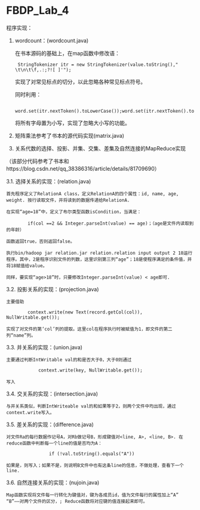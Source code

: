 # FBDP_Lab_4
程序实现：
1. wordcount：(wordcount.java)

	在书本源码的基础上，在map函数中修改语：
	
		StringTokenizer itr = new StringTokenizer(value.toString()," \t\n\t\f,.:;?![ ]'");
		
	实现了对常见标点的切分，以此忽略各种常见标点符号。
	
	同时利用：
	
		word.set(itr.nextToken().toLowerCase());word.set(itr.nextToken().toLowerCase());
		
	将所有字母置为小写，实现了忽略大小写的功能。
	
2. 矩阵乘法参考了书本的源代码实现(matrix.java)

3. 关系代数的选择、投影、并集、交集、差集及自然连接的MapReduce实现 

（该部分代码参考了书本和https://blog.csdn.net/qq_38386316/article/details/81709690）
	
3.1. 选择关系的实现：(relation.java)

	首先程序定义了RelationA class，定义RelationA的四个属性：id, name, age, weight. 按行读取文件，并将读到的数据传递给RelationA. 
	
	在实现“age=18”中，定义了布尔类型函数isCondition，当满足：
	
			if(col ==2 && Integer.parseInt(value) == age)；（age是文件内读取到的年龄）
			
	函数返回true，否则返回false。
	
	执行bin/hadoop jar relation.jar relation.relation input output 2 18运行程序。其中，2是程序识别文件的列数，这里识别第三列“age”；18是使程序满足的条件值，并将18赋值给value。
	
	同样，要实现“age>18”时，只要修改Integer.parseInt(value) < age即可.

3.2. 投影关系的实现：(projection.java)

	主要借助
	
			context.write(new Text(record.getCol(col)), NullWritable.get());
			
	实现了对文件的第‘col’列的提取。这里col在程序执行时被赋值为1，即文件的第二列“name”列。
	
3.3. 并关系的实现：(union.java)

	主要通过判断IntWritable val的和是否大于0，大于0则通过
	
				context.write(key, NullWritable.get());
				
	写入

3.4. 交关系的实现：(intersection.java)

	与并关系类似，判断IntWriteable val的和如果等于2，则两个文件中均出现，通过context.write写入。
	
3.5. 差关系的实现：(difference.java)

	对文件Ra的每行数据作记号A，对Rb做记号B，形成键值对<line, A>, <line, B>. 在reduce函数中判断每一个line的值是否均为A：
	
					if (!val.toString().equals("A"))
					
	如果是，则写入；如果不是，则说明B文件中也有这条line的信息，不做处理，查看下一个line.
	
3.6. 自然连接关系的实现：(nujoin.java)

	Map函数实现将文件每一行转化为键值对，键为各成员id，值为文件每行的属性加上“A” “B”——对两个文件的区分，; Reduce函数将对应键的值连接起来即可。
